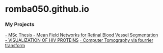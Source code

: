 # romba050.github.io

### My Projects
[- MSc Thesis - Mean Field Networks for Retinal Blood Vessel Segmentation](https://nbviewer.jupyter.org/github/romba050/romba050/MFN_RBV_segmentation)
[- VISUALIZATION OF HIV PROTEINS](https://chenbascaral.github.io/)
[- Computer Tomography via fourrier transform](https://nbviewer.jupyter.org/github/romba050/computer_tomography/blob/master/ex3.ipynb)

